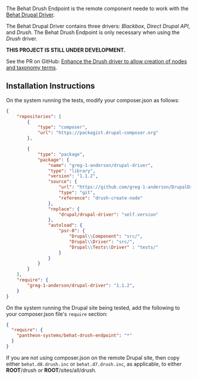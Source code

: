The Behat Drush Endpoint is the remote component neede to work with the [Behat Drupal Driver](https://github.com/jhedstrom/DrupalDriver).

The Behat Drupal Driver contains three drivers:  *Blackbox*, *Direct Drupal API*, and *Drush*.  The Behat Drush Endpoint is only necessary when using the *Drush* driver.

**THIS PROJECT IS STILL UNDER DEVELOPMENT.**

See the PR on GitHub: [Enhance the Drush driver to allow creation of nodes and taxonomy terms](https://github.com/jhedstrom/DrupalDriver/pull/56).

## Installation Instructions

On the system running the tests, modify your composer.json as follows:
``` json
{
    "repositories": [
        {
            "type": "composer",
            "url": "https://packagist.drupal-composer.org"
        },

        {
            "type": "package",
            "package": {
                "name": "greg-1-anderson/drupal-driver",
                "type": "library",
                "version": "1.1.2",
                "source": {
                    "url": "https://github.com/greg-1-anderson/DrupalDriver.git",
                    "type": "git",
                    "reference": "drush-create-node"
                },
                "replace": {
                    "drupal/drupal-driver": "self.version"
                },
                "autoload": {
                    "psr-0": {
                        "Drupal\\Component": "src/",
                        "Drupal\\Driver": "src/",
                        "Drupal\\Tests\\Driver" : "tests/"
                    }
                }
            }
        }
    ],
    "require": {
        "greg-1-anderson/drupal-driver": "1.1.2",
    }
}
```
On the system running the Drupal site being tested, add the following to your composer.json file's `require` section:

``` json
{
  "require": {
    "pantheon-systems/behat-drush-endpoint": "*"
  }
}
```
If you are not using composer.json on the remote Drupal site, then copy either `behat.d8.drush.inc` or `behat.d7.drush.inc`, as applicable, to either **__ROOT__**/drush or **__ROOT__**/sites/all/drush.
